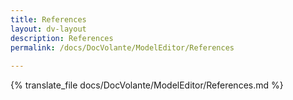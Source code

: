 ```yaml
---
title: References
layout: dv-layout
description: References
permalink: /docs/DocVolante/ModelEditor/References
 
---
```


{% translate_file docs/DocVolante/ModelEditor/References.md %}